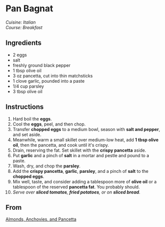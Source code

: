 # Pan Bagnat

_Cuisine:  Italian_<br />
_Course:  Breakfast_

## Ingredients

- 2 eggs
- salt
- freshly ground black pepper
- 1 tbsp olive oil
- 3 oz pancetta, cut into thin matchsticks
- 1 clove garlic, pounded into a paste
- 1/4 cup parsley
- 3 tbsp olive oil

## Instructions

1. Hard boil the **eggs**.
1. Cool the **eggs**, peel, and then chop.
1. Transfer **chopped eggs** to a medium bowl, season with **salt and pepper**, and set aside.
1. Meanwhile, warm a small skillet over medium-low heat, add **1 tbsp olive oil**, then the pancetta, and cook until it's crispy.
1. Drain, reserving the fat.  Set skillet with the **crispy pancetta** aside.
1. Put **garlic** and a pinch of **salt** in a mortar and pestle and pound to a paste.
1. Wash, dry, and chop the **parsley**.
1. Add the **crispy pancetta**, **garlic**, **parsley**, and a pinch of **salt** to the **chopped eggs**.
1. Mix well, taste, and consider adding a tablespoon more of **olive oil** or a tablespoon of the reserved **pancetta fat**.  You probably should.
1. _Serve over **sliced tomatos**, **fried potatoes**, or on **sliced bread**._

## From

[Almonds, Anchovies, and Pancetta](https://www.amazon.com/Almonds-Anchovies-Pancetta-Vegetarian-Cookbook/dp/0062747436)